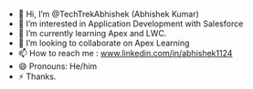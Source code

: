 - 👋 Hi, I’m @TechTrekAbhishek  (Abhishek Kumar)
- 👀 I’m interested in Application Development with Salesforce
- 🌱 I’m currently learning Apex and LWC.
- 💞️ I’m looking to collaborate on Apex Learning
- 📫 How to reach me : www.linkedin.com/in/abhishek1124
- 😄 Pronouns: He/him
- ⚡ Thanks.

<!---
TechTrekAbhishek/TechTrekAbhishek is a ✨ special ✨ repository because its `README.md` (this file) appears on your GitHub profile.
You can click the Preview link to take a look at your changes.
--->
